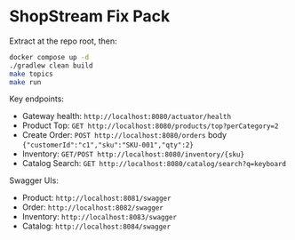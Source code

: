 # ShopStream Fix Pack

Extract at the repo root, then:

```bash
docker compose up -d
./gradlew clean build
make topics
make run
```

Key endpoints:
- Gateway health: `http://localhost:8080/actuator/health`
- Product Top: `GET http://localhost:8080/products/top?perCategory=2`
- Create Order: `POST http://localhost:8080/orders` body `{"customerId":"c1","sku":"SKU-001","qty":2}`
- Inventory: `GET/POST http://localhost:8080/inventory/{sku}`
- Catalog Search: `GET http://localhost:8080/catalog/search?q=keyboard`

Swagger UIs:
- Product: `http://localhost:8081/swagger`
- Order: `http://localhost:8082/swagger`
- Inventory: `http://localhost:8083/swagger`
- Catalog: `http://localhost:8084/swagger`
